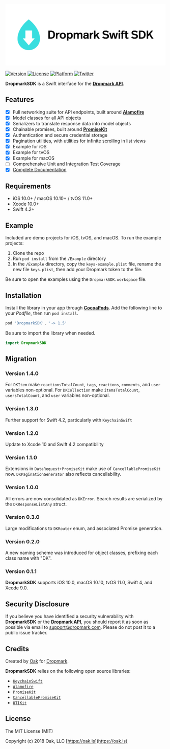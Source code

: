 <p align="center" >
    <img src="https://raw.githubusercontent.com/dropmark/Swift-SDK/master/DropmarkSwiftSDK.png" alt="Dropmark Swift SDK" title="Dropmark Swift SDK" width="506" height="192"
</p>

[![Version](https://img.shields.io/cocoapods/v/DropmarkSDK.svg?style=flat)](https://cocoapods.org/pods/DropmarkSDK)
[![License](https://img.shields.io/cocoapods/l/DropmarkSDK.svg?style=flat)](https://cocoapods.org/pods/DropmarkSDK)
[![Platform](https://img.shields.io/cocoapods/p/DropmarkSDK.svg?style=flat)](https://cocoapods.org/pods/DropmarkSDK)
[![Twitter](https://img.shields.io/badge/twitter-%40oakstudios-blue.svg)](http://twitter.com/oakstudios)

**DropmarkSDK** is a Swift interface for the [**Dropmark API**](https://www.dropmark.com/api/topics/introduction/). 

## Features

- [x] Full networking suite for API endpoints, built around [**Alamofire**](https://github.com/Alamofire/Alamofire)
- [x] Model classes for all API objects
- [x] Serializers to translate response data into model objects
- [x] Chainable promises, built around [**PromiseKit**](https://github.com/mxcl/PromiseKit)
- [x] Authentication and secure credential storage
- [x] Pagination utilities, with utilities for infinite scrolling in list views
- [x] Example for iOS
- [x] Example for tvOS
- [x] Example for macOS
- [ ] Comprehensive Unit and Integration Test Coverage
- [x] [Complete Documentation](https://dropmark.github.io/Swift-SDK)

## Requirements

- iOS 10.0+ / macOS 10.10+ / tvOS 11.0+
- Xcode 10.0+
- Swift 4.2+

## Example

Included are demo projects for iOS, tvOS, and macOS. To run the example projects:

1. Clone the repo
2. Run `pod install` from the `/Example` directory
3. In the `/Example` directory, copy the `keys-example.plist` file, rename the new file `keys.plist`, then add your Dropmark token to the file. 

Be sure to open the examples using the `DropmarkSDK.workspace` file.

## Installation

Install the library in your app through [**CocoaPods**](http://cocoapods.org). Add the following line to your *Podfile*, then run `pod install`.

```ruby
pod 'DropmarkSDK', '~> 1.5'
```

Be sure to import the library when needed.

```swift
import DropmarkSDK
```

## Migration

### Version 1.4.0
For `DKItem` make `reactionsTotalCount`, `tags`, `reactions`, `comments`, and `user` variables non-optional. For `DKCollection` make `itemsTotalCount`, `usersTotalCount`, and `user` variables non-optional.

### Version 1.3.0
Further support for Swift 4.2, particularly with `KeychainSwift`

### Version 1.2.0
Update to Xcode 10 and Swift 4.2 compatibility

### Version 1.1.0
Extensions in `DataRequest+PromiseKit` make use of `CancellablePromiseKit` now. `DKPaginationGenerator` also reflects cancellability.

### Version 1.0.0
All errors are now consolidated as `DKError`.  Search results are serialized by the `DKResponseListAny` struct.

### Version 0.3.0
Large modifications to `DKRouter` enum, and associated Promise generation.

### Version 0.2.0
A new naming scheme was introduced for object classes, prefixing each class name with "DK".

### Version 0.1.1

**DropmarkSDK** supports iOS 10.0, macOS 10.10, tvOS 11.0, Swift 4, and Xcode 9.0.

## Security Disclosure

If you believe you have identified a security vulnerability with **DropmarkSDK** or the [**Dropmark API**](https://www.dropmark.com/api/topics/introduction/), you should report it as soon as possible via email to support@dropmark.com. Please do not post it to a public issue tracker.

## Credits

Created by [Oak](https://oak.is) for [Dropmark](https://www.dropmark.com).

**DropmarkSDK** relies on the following open source libraries:

- [`KeychainSwift`](https://github.com/evgenyneu/keychain-swift)
- [`Alamofire`](https://github.com/Alamofire/Alamofire)
- [`PromiseKit`](https://github.com/mxcl/PromiseKit)
- [`CancellablePromiseKit`](https://github.com/johannesd/CancellablePromiseKit)
- [`UTIKit`](https://github.com/cockscomb/UTIKit)

## License

The MIT License (MIT)

Copyright (c) 2018 Oak, LLC [https://oak.is](https://oak.is)
